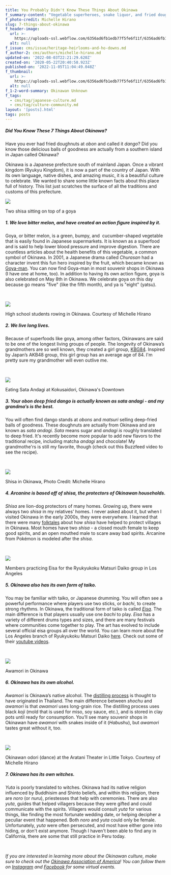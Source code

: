 ```yaml
---
title: You Probably Didn't Know These Things About Okinawa
f_summary-content: "Vegetable superheroes, snake liquor, and fried doughnuts are just some of the things that make Okinawan culture amazing.\_To learn more about some of the things that make Okinawa's culture so rich and vibrant, read on."
f_photo-credit: Michelle Hirano
slug: 7-things-about-okinawa
f_header-image:
  url: >-
    https://uploads-ssl.webflow.com/6356ad6fb1edb77f5fe6f11f/6356ad6fb1edb7bc98e6fc30_5ec833b3a388fc9a89fe7d77_Ralph0-R1-17A.jpeg
  alt: null
f_issue: cms/issue/heritage-heirlooms-and-ho-downs.md
f_author-2: cms/authors/michelle-hirano.md
updated-on: '2022-08-03T22:21:29.620Z'
created-on: '2020-05-22T20:40:58.923Z'
published-on: '2022-11-05T11:04:49.048Z'
f_thumbnail:
  url: >-
    https://uploads-ssl.webflow.com/6356ad6fb1edb77f5fe6f11f/6356ad6fb1edb7ec3ce6fc2f_5ec9f78b9359c290a83d7d5a_okinawa20thumbnail.jpeg
  alt: null
f_1-2-word-summary: Okinawan Unknown
f_tags:
  - cms/tag/japanese-culture.md
  - cms/tag/culture-community.md
layout: '[posts].html'
tags: posts
---
```


##### Did You Know These 7 Things About Okinawa?

Have you ever had fried doughnuts at _obon_ and called it _dango_? Did you know those delicious balls of goodness are actually from a southern island in Japan called Okinawa?

Okinawa is a Japanese prefecture south of mainland Japan. Once a vibrant kingdom (Ryukyu Kingdom), it is now a part of the country of Japan. With its own language, native dishes, and amazing music, it is a beautiful culture to celebrate. We wanted to share some little known facts about this place full of history. This list just scratches the surface of all the traditions and customs of this prefecture.

![](https://uploads-ssl.webflow.com/6356ad6fb1edb77f5fe6f11f/6356ad6fb1edb75872e6f524_goya%20sculpture.jpg)

Two shisa sitting on top of a goya

##### 1\. We love bitter melon, and have created an action figure inspired by it.

Goya, or bitter melon, is a green, bumpy, and  cucumber-shaped vegetable that is easily found in Japanese supermarkets. It is known as a superfood and is said to help lower blood pressure and improve digestion. There are countless articles about the health benefits of this vegetable, a common symbol of Okinawa. In 2001, a Japanese drama called _Churasan_ had a character invent this fun hero inspired by the fruit, which became known as [Goya-man](http://www.okistyle.com/a2z/?p=2399). You can now find Goya-man in most souvenir shops in Okinawa (I have one at home, too). In addition to having its own action figure, goya is also celebrated on May 8th in Okinawa. We celebrate goya on this day because go means "five" (like the fifth month), and ya is "eight" (yatsu).

‍

![](https://uploads-ssl.webflow.com/6356ad6fb1edb77f5fe6f11f/6356ad6fb1edb7e2fae6f51f_okinawa%20rowing.jpg)

High school students rowing in Okinawa. Courtesy of Michelle Hirano

##### 2\. We live long lives.

Because of superfoods like goya, among other factors, Okinawans are said to be one of the longest living groups of people. The longevity of Okinawa’s grandmothers are so well known, they created a girl group, [KBG84](https://japantoday.com/category/entertainment/kbg84-japans-oldest-idol-group-release-their-first-major-label-single). Inspired by Japan’s AKB48 group, this girl group has an average age of 84. I'm pretty sure my grandmother will even outlive me.

‍

![](https://uploads-ssl.webflow.com/6356ad6fb1edb77f5fe6f11f/6356ad6fb1edb77827e6f51e_sata%20andagi%20okinawa.jpg)

Eating Sata Andagi at Kokusaidori, Okinawa's Downtown

##### 3\. Your _obon_ deep fried dango is actually known as _sata andagi_ - and my grandma’s is the best.

You will often find dango stands at _obons_ and _matsuri_ selling deep-fried balls of goodness. These doughnuts are actually from Okinawa and are known as _sata andagi_. _Sata_ means sugar and _andagi is_ roughly translated to deep fried. It's recently become more popular to add new flavors to the traditional recipe, including matcha _andagi_ and chocolate! My grandmothe'rs is still my favorite, though (check out this Buzzfeed video to see the recipe).

‍

![](https://uploads-ssl.webflow.com/6356ad6fb1edb77f5fe6f11f/6356ad6fb1edb76a49e6f520_okinawa%20shisa.jpg)

Shisa in Okinawa, Photo Credit: Michelle Hirano

##### 4\. Arcanine is based off of _shisa_, the protectors of Okinawan households.

_Shisa_ are lion-dog protectors of many homes. Growing up, there were always two _shisa_ in my relatives’ homes. I never asked about it, but when I visited Okinawa in the early 2000s, they were everywhere. I learned that there were many [folktales](https://www.kanpai-japan.com/lifestyle/shisa-okinawa) about how _shisa_ have helped to protect villages in Okinawa. Most homes have two _shisa_ - a closed mouth female to keep good spirits, and an open mouthed male to scare away bad spirits. Arcanine from Pokémon is modeled after the _shisa_.

‍

![](https://uploads-ssl.webflow.com/6356ad6fb1edb77f5fe6f11f/6356ad6fb1edb7d2f5e6f522_ryukyukoku%20matsuri%20daiko.jpg)

Members practicing Eisa for the Ryukyukoku Matsuri Daiko group in Los Angeles

##### 5\. Okinawa also has its own form of taiko.

You may be familiar with taiko, or Japanese drumming. You will often see a powerful performance where players use two sticks, or _bachi_, to create strong rhythms. In Okinawa, the traditional form of taiko is called _[Eisa](https://www.visitokinawa.jp/information/eisa)_. The main difference is that players usually use one _bachi_ to play. _Eisa_ has a variety of different drums types and sizes, and there are many festivals where communities come together to play. The art has evolved to include several official eisa groups all over the world. You can learn more about the Los Angeles branch of Ryukyukoku Matsuri Daiko [here](https://rmdlosangeles.org/). Check out some of their [youtube videos](https://www.youtube.com/watch?v=jn-SZA6yH6Q).

‍

![](https://uploads-ssl.webflow.com/6356ad6fb1edb77f5fe6f11f/6356ad6fb1edb735bfe6f521_awamori%20okinawa.jpg)

Awamori in Okinawa

##### 6\. Okinawa has its own alcohol.

_Awamori_ is Okinawa’s native alcohol. The [distilling process](https://livejapan.com/en/article-a0001992/) is thought to have originated in Thailand. The main difference between _shochu_ and _awamori_ is that _awamori_ uses long-grain rice. The distilling process uses black _koji_ (mold that is used for miso, soy sauce, etc.), and is stored in clay pots until ready for consumption. You’ll see many souvenir shops in Okinawan have _awamori_ with snakes inside of it (_Habushu_), but _awamori_ tastes great without it, too.

‍

![](https://uploads-ssl.webflow.com/6356ad6fb1edb77f5fe6f11f/6356ad6fb1edb72b0be6f51c_okinawa%20odori.jpg)

Okinawan odori (dance) at the Aratani Theater in Little Tokyo. Courtesy of Michelle Hirano

##### 7\. Okinawa has its own witches. _‍_

_Yuta_ is poorly translated to witches. Okinawa had its native religion influenced by Buddhisim and Shinto beliefs, and within this religion, there are _noro_ (or _nuru_), priestesses that help with ceremonies. There are also _yuta_, guides that helped villagers because they were gifted and could communicate with the spirits. Villagers would consult _yuta_ for various things, like finding the most fortunate wedding date, or helping decipher a peculiar event that happened. Both _noro_ and _yuta_ could only be female. Unfortunately, _yuta_ were often persecuted, and most have either gone into hiding, or don't exist anymore. Though I haven't been able to find any in California, there are some that still practice in Peru today.**‍**

‍

_If you are interested in learning more about the Okinawan culture, make sure to check out the_ _[Okinawa Association of America](http://www.oaamensore.org/)! You can follow them on_ _[Instagram](https://www.instagram.com/oaamensore/?hl=en)_ _and_ _[Facebook](https://www.facebook.com/oaamensore/)_ _for some virtual events._
